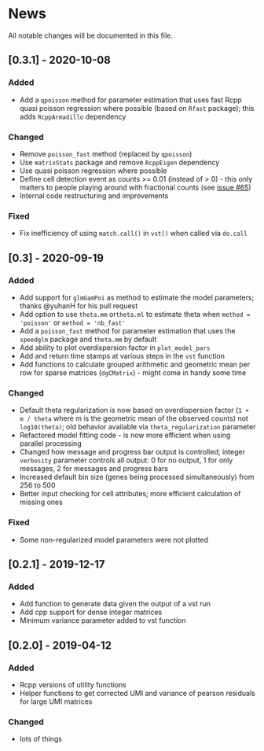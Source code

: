 # News
All notable changes will be documented in this file.

## [0.3.1] - 2020-10-08
### Added
- Add a `qpoisson` method for parameter estimation that uses fast Rcpp quasi poisson regression where possible (based on `Rfast` package); this adds `RcppArmadillo` dependency

### Changed
- Remove `poisson_fast` method (replaced by `qpoisson`)
- Use `matrixStats` package and remove `RcppEigen` dependency
- Use quasi poisson regression where possible
- Define cell detection event as counts >= 0.01 (instead of > 0) - this only matters to people playing around with fractional counts (see [issue #65](https://github.com/ChristophH/sctransform/issues/65))
- Internal code restructuring and improvements

### Fixed
- Fix inefficiency of using `match.call()` in `vst()` when called via `do.call`

## [0.3] - 2020-09-19
### Added
- Add support for `glmGamPoi` as method to estimate the model parameters; thanks @yuhanH for his pull request
- Add option to use `theta.mm` or`theta.ml` to estimate theta when `method = 'poisson'` or `method = 'nb_fast'`
- Add a `poisson_fast` method for parameter estimation that uses the `speedglm` package and `theta.mm` by default
- Add ability to plot overdispersion factor in `plot_model_pars`
- Add and return time stamps at various steps in the `vst` function
- Add functions to calculate grouped arithmetic and geometric mean per row for sparse matrices (`dgCMatrix`)	- might come in handy some time

### Changed
- Default theta regularization is now based on overdispersion factor (`1 + m / theta` where m is the geometric mean of the observed counts) not `log10(theta)`; old behavior available via `theta_regularization` parameter
- Refactored model fitting code - is now more efficient when using parallel processing
- Changed how message and progress bar output is controlled; integer `verbosity` parameter controls all output: 0 for no output, 1 for only messages, 2 for messages and progress bars
- Increased default bin size (genes being processed simultaneously) from 256 to 500
- Better input checking for cell attributes; more efficient calculation of missing ones

### Fixed
- Some non-regularized model parameters were not plotted

## [0.2.1] - 2019-12-17
### Added
- Add function to generate data given the output of a vst run
- Add cpp support for dense integer matrices
- Minimum variance parameter added to vst function

## [0.2.0] - 2019-04-12
### Added
- Rcpp versions of utility functions
- Helper functions to get corrected UMI and variance of pearson residuals for large UMI matrices

### Changed
- lots of things

